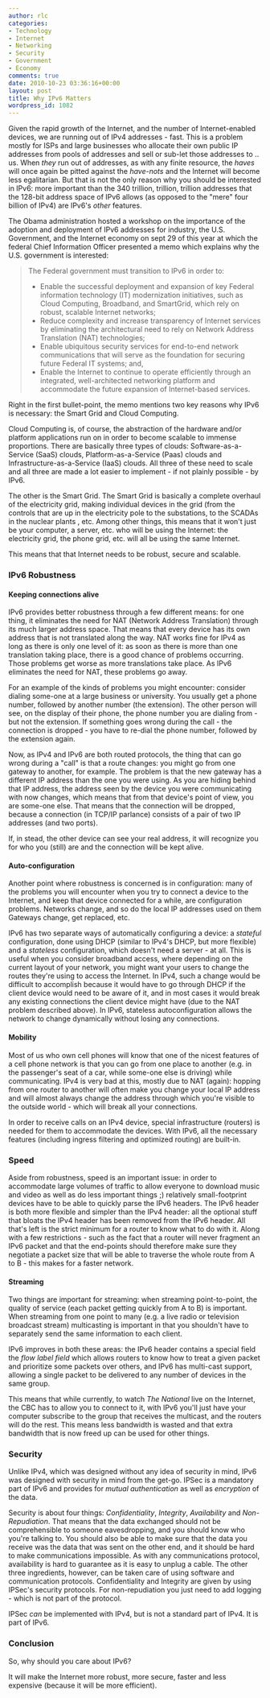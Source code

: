 ```yaml
---
author: rlc
categories:
- Technology
- Internet
- Networking
- Security
- Government
- Economy
comments: true
date: 2010-10-23 03:36:16+00:00
layout: post
title: Why IPv6 Matters
wordpress_id: 1082
---
```


Given the rapid growth of the Internet, and the number of Internet-enabled devices, we are running out of IPv4 addresses - fast. This is a problem mostly for ISPs and large businesses who allocate their own public IP addresses from pools of addresses and sell or sub-let those addresses to .. us. When _they_ run out of addresses, as with any finite resource, the _haves_ will once again be pitted against the _have-nots_ and the Internet will become less egalitarian. But that is not the only reason why you should be interested in IPv6: more important than the 340 trillion, trillion, trillion addresses that the 128-bit address space of IPv6 allows (as opposed to the "mere" four billion of IPv4) are IPv6's _other_ features.

<!--more-->

The Obama administration hosted a workshop on the importance of the adoption and deployment of IPv6 addresses for industry, the U.S. Government, and the Internet economy on sept 29 of this year at which the federal Chief Information Officer presented a memo which explains why the U.S. government is interested:

<blockquote>The Federal government must transition to IPv6 in order to:
<ul><li>Enable the successful deployment and expansion of key Federal information technology (IT) modernization initiatives, such as Cloud Computing, Broadband, and SmartGrid, which rely on robust, scalable Internet networks;</li>
<li>Reduce complexity and increase transparency of Internet services by eliminating the architectural need to rely on Network Address Translation (NAT) technologies;</li>
<li>Enable ubiquitous security services for end-to-end network communications that will serve as the foundation for securing future Federal IT systems; and,</li>
<li>Enable the Internet to continue to operate efficiently through an integrated, well-architected networking platform and accommodate the future expansion of Internet-based services.
</li></ul>

</blockquote>

Right in the first bullet-point, the memo mentions two key reasons why IPv6 is necessary: the Smart Grid and Cloud Computing.

Cloud Computing is, of course, the abstraction of the hardware and/or platform applications run on in order to become scalable to immense proportions. There are basically three types of clouds: Software-as-a-Service (SaaS) clouds, Platform-as-a-Service (Paas) clouds and Infrastructure-as-a-Service (IaaS) clouds. All three of these need to scale and all three are made a lot easier to implement - if not plainly possible - by IPv6.

The other is the Smart Grid. The Smart Grid is basically a complete overhaul of the electricity grid, making individual devices in the grid (from the controls that are up in the electricity pole to the substations, to the SCADAs in the nuclear plants , etc. Among other things, this means that it won't just be your computer, a server, etc. who will be using the Internet: the electricity grid, the phone grid, etc. will all be using the same Internet.

This means that that Internet needs to be robust, secure and scalable.

### IPv6 Robustness

#### Keeping connections alive

IPv6 provides better robustness through a few different means: for one thing, it eliminates the need for NAT (Network Address Translation) through its much larger address space. That means that every device has its own address that is not translated along the way. NAT works fine for IPv4 as long as there is only one level of it: as soon as there is more than one translation taking place, there is a good chance of problems occurring. Those problems get worse as more translations take place. As IPv6 eliminates the need for NAT, these problems go away.

For an example of the kinds of problems you might encounter: consider dialing some-one at a large business or university. You usually get a phone number, followed by another number (the extension). The other person will see, on the display of their phone, the phone number you are dialing from - but not the extension. If something goes wrong during the call - the connection is dropped - you have to re-dial the phone number, followed by the extension again.

Now, as IPv4 and IPv6 are both routed protocols, the thing that can go wrong during a "call" is that a route changes: you might go from one gateway to another, for example. The problem is that the new gateway has a different IP address than the one you were using. As you are hiding behind that IP address, the address seen by the device you were communicating with now changes, which means that from that device's point of view, you are some-one else. That means that the connection will be dropped, because a connection (in TCP/IP parlance) consists of a pair of two IP addresses (and two ports).

If, in stead, the other device can see your real address, it will recognize you for who you (still) are and the connection will be kept alive.

#### Auto-configuration

Another point where robustness is concerned is in configuration: many of the problems you will encounter when you try to connect a device to the Internet, and keep that device connected for a while, are configuration problems. Networks change, and so do the local IP addresses used on them Gateways change, get replaced, etc.

IPv6 has two separate ways of automatically configuring a device: a _stateful_ configuration, done using DHCP (similar to IPv4's DHCP, but more flexible) and a _stateless_ configuration, which doesn't need a server - at all. This is useful when you consider broadband access, where depending on the current layout of your network, you might want your users to change the routes they're using to access the Internet. In IPv4, such a change would be difficult to accomplish because it would have to go through DHCP if the client device would need to be aware of it, and in most cases it would break any existing connections the client device might have (due to the NAT problem described above). In IPv6, stateless autoconfiguration allows the network to change dynamically without losing any connections.

#### Mobility

Most of us who own cell phones will know that one of the nicest features of a cell phone network is that you can go from one place to another (e.g. in the passenger's seat of a car, while some-one else is driving) while communicating. IPv4 is very bad at this, mostly due to NAT (again): hopping from one router to another will often make you change your local IP address and will almost always change the address through which you're visible to the outside world - which will break all your connections.

In order to receive calls on an IPv4 device, special infrastructure (routers) is needed for them to accommodate the devices. With IPv6, all the necessary features (including ingress filtering and optimized routing) are built-in.

### Speed

Aside from robustness, speed is an important issue: in order to accommodate large volumes of traffic to allow everyone to download music and video as well as do less important things ;) relatively small-footprint devices have to be able to quickly parse the IPv6 headers. The IPv6 header is both more flexible and simpler than the IPv4 header: all the optional stuff that bloats the IPv4 header has been removed from the IPv6 header. All that's left is the strict minimum for a router to know what to do with it. Along with a few restrictions - such as the fact that a router will never fragment an IPv6 packet and that the end-points should therefore make sure they negotiate a packet size that will be able to traverse the whole route from A to B - this makes for a faster network.

#### Streaming

Two things are important for streaming: when streaming point-to-point, the quality of service (each packet getting quickly from A to B) is important. When streaming from one point to many (e.g. a live radio or television broadcast stream) multicasting is important in that you shouldn't have to separately send the same information to each client.

IPv6 improves in both these areas: the IPv6 header contains a special field the _flow label field_ which allows routers to know how to treat a given packet and prioritize some packets over others, and IPv6 has multi-cast support, allowing a single packet to be delivered to any number of devices in the same group.

This means that while currently, to watch _The National_ live on the Internet, the CBC has to allow you to connect to it, with IPv6 you'll just have your computer subscribe to the group that receives the multicast, and the routers will do the rest. This means less bandwidth is wasted and that extra bandwidth that is now freed up can be used for other things.

### Security

Unlike IPv4, which was designed without any idea of security in mind, IPv6 was designed with security in mind from the get-go. IPSec is a mandatory part of IPv6 and provides for _mutual authentication_ as well as _encryption_ of the data.

Security is about four things: _Confidentiality_, _Integrity_, _Availability_ and _Non-Repudiation_. That means that the data exchanged should not be comprehensible to someone eavesdropping, and you should know who you're talking to. You should also be able to make sure that the data you receive was the data that was sent on the other end, and it should be hard to make communications impossible. As with any communications protocol, availability is hard to guarantee as it is easy to unplug a cable. The other three ingredients, however, can be taken care of using software and communication protocols. Confidentiality and Integrity are given by using IPSec's security protocols. For non-repudiation you just need to add logging - which is not part of the protocol.

IPSec _can_ be implemented with IPv4, but is not a standard part of IPv4. It is part of IPv6.

### Conclusion

So, why should you care about IPv6?

It will make the Internet more robust, more secure, faster and less expensive (because it will be more efficient).